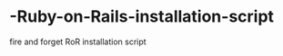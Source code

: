 -Ruby-on-Rails-installation-script
==================================

fire and forget RoR installation script